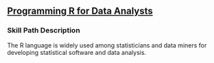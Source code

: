 ## [Programming R for Data Analysts](https://app.pluralsight.com/paths/skills/programming-r-for-data-analysts)

### Skill Path Description
The R language is widely used among statisticians and data miners for developing statistical software and data analysis.
